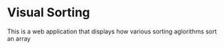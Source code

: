 # Visual Sorting

This is a web application that displays how various sorting aglorithms sort an array